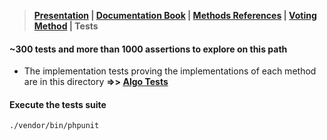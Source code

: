 > **[Presentation](../README.md) | [Documentation Book](https://condorcetphp.github.io/Documentation-Book) | [Methods References](../Documentation/README.md) | [Voting Method](../VOTING_METHODS.md) | Tests**

#### ~300 tests and more than 1000 assertions to explore on this path

* The implementation tests proving the implementations of each method are in this directory **=>> [Algo Tests](lib/Algo/)**

#### Execute the tests suite
```
./vendor/bin/phpunit
```